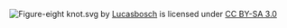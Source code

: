 ![Figure-eight knot.svg](https://commons.wikimedia.org/wiki/File:Figure-eight_knot.svg)
by [Lucasbosch](https://commons.wikimedia.org/wiki/User:Lucasbosch) is licensed under [CC BY-SA 3.0](https://creativecommons.org/licenses/by-sa/3.0/deed.en)

